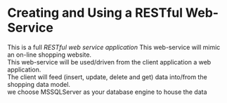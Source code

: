 # Creating and Using a RESTful Web-Service
This is a full *RESTful web service application*
This web-service will mimic an on-line shopping website.  
This web-service will be used/driven from the client application a web application.  
The client will feed (insert, update, delete and get) data into/from the shopping data model.  
we choose MSSQLServer as your database engine to house the data 

